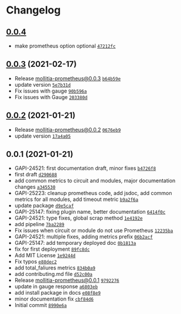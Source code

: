# Changelog

## [0.0.4](https://github.com/genesys/mollitia-prometheus/compare/0.0.3...0.0.4)

- make prometheus option optional [`47212fc`](https://github.com/genesys/mollitia-prometheus/commit/47212fc1d2e2474c62262f3ceabd335cb833a8a5)

## [0.0.3](https://github.com/genesys/mollitia-prometheus/compare/0.0.2...0.0.3) (2021-02-17)

- Release mollitia-prometheus@0.0.3 [`b64b59e`](https://github.com/genesys/mollitia-prometheus/commit/b64b59ede62280b4f2b5f6cd407be00cb5d2bbdc)
- update version [`5e7b31d`](https://github.com/genesys/mollitia-prometheus/commit/5e7b31df317d50bd90ae697460aa1f4600f120fd)
- Fix issues with gauge [`90b596a`](https://github.com/genesys/mollitia-prometheus/commit/90b596ade29603fa4caec0095307bf424407311b)
- Fix issues with Gauge [`203380d`](https://github.com/genesys/mollitia-prometheus/commit/203380d1faaabba91c0df29cf59d77bcaed3e6cb)

## [0.0.2](https://github.com/genesys/mollitia-prometheus/compare/0.0.1...0.0.2) (2021-01-21)

- Release mollitia-prometheus@0.0.2 [`0676eb9`](https://github.com/genesys/mollitia-prometheus/commit/0676eb964f074a8ec380b57ee426476abe5b5c45)
- update version [`17a4a05`](https://github.com/genesys/mollitia-prometheus/commit/17a4a058e9150da1334829d5b8a5a0a4a87dc921)

## 0.0.1 (2021-01-21)

- GAPI-24521: first documentation draft, minor fixes [`b4726f8`](https://github.com/genesys/mollitia-prometheus/commit/b4726f8485c40922e6166164727d0f244af41a41)
- first draft [`d290688`](https://github.com/genesys/mollitia-prometheus/commit/d290688b7ed091ec070797cf2ec54c6c36a6417f)
- add common metrics to circuit and modules, major documentation changes [`a345530`](https://github.com/genesys/mollitia-prometheus/commit/a34553047bc36edc660667926f2d4755c7207f0e)
- GAPI-25223: cleanup prometheus code, add jsdoc, add common metrics for all modules, add timeout metric [`b9a2f6a`](https://github.com/genesys/mollitia-prometheus/commit/b9a2f6a62732e88ce7e5dbf9e8d513e7ef6648e4)
- update package [`d9e5caf`](https://github.com/genesys/mollitia-prometheus/commit/d9e5caf0ec69a360da8a4c5e199eda5e2356f374)
- GAPI-25147: fixing plugin name, better documentation [`6414f0c`](https://github.com/genesys/mollitia-prometheus/commit/6414f0c635bd81e245dfb25d9e5e23c9e6071f9f)
- GAPI-24521: type fixes, global scrap method [`1e4192e`](https://github.com/genesys/mollitia-prometheus/commit/1e4192e12c153e2ea05a23f3a7ae9bc1d8b6a286)
- add pipeline [`7ba2289`](https://github.com/genesys/mollitia-prometheus/commit/7ba2289277dad209d8b1c6e3421c5e549f928c16)
- Fix issues when circuit or module do not use Prometheus [`12235ba`](https://github.com/genesys/mollitia-prometheus/commit/12235ba8e24a486872cd37a250537eeaf9cb393d)
- GAPI-24521: multiple fixes, adding metrics prefix [`06b2acf`](https://github.com/genesys/mollitia-prometheus/commit/06b2acf74b30336d11a752746ab8e2064ecb63f2)
- GAPI-25147: add temporary deployed doc [`0b1813a`](https://github.com/genesys/mollitia-prometheus/commit/0b1813aec89f9eb8baca9543666248bdec893d76)
- fix for first deployment [`89fc8dc`](https://github.com/genesys/mollitia-prometheus/commit/89fc8dccfaeb52e8fa79ed4a204c6c31894222de)
- Add MIT License [`1e9244d`](https://github.com/genesys/mollitia-prometheus/commit/1e9244d78cce6f80fbe54951fed9ecf7ef2d9fa3)
- Fix typos [`e88dec2`](https://github.com/genesys/mollitia-prometheus/commit/e88dec21ef4dc42fa997a7b9c8c0bbd1b265f45a)
- add total_faliures metrics [`834b0a9`](https://github.com/genesys/mollitia-prometheus/commit/834b0a9ddf2600af5d50aee8512d47c8735d4ab1)
- add contributing.md file [`d52c00a`](https://github.com/genesys/mollitia-prometheus/commit/d52c00a708087d4ac2914a38da68e9ff3fe074f6)
- Release mollitia-prometheus@0.0.1 [`9792276`](https://github.com/genesys/mollitia-prometheus/commit/9792276d2794733d1b2eb6ccfbb6e6d67e6ff29a)
- update in gauge response [`a6803eb`](https://github.com/genesys/mollitia-prometheus/commit/a6803eb3c91f970ebf631fc14080034f8943b618)
- add install package in docs [`e08f8e9`](https://github.com/genesys/mollitia-prometheus/commit/e08f8e9f1dc47e84c9629b29c7517ebe70c0e4c3)
- minor documentation fix [`cbf84d6`](https://github.com/genesys/mollitia-prometheus/commit/cbf84d644a7fa75b3d74ccb00a3e6b4a1f0f7056)
- Initial commit [`8990e6a`](https://github.com/genesys/mollitia-prometheus/commit/8990e6a61af1aafa2fa9d0cadc821008065542f6)
